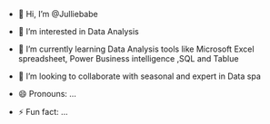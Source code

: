 - 👋 Hi, I’m @Julliebabe
- 👀 I’m interested in Data Analysis
- 🌱 I’m currently learning Data Analysis tools like Microsoft Excel spreadsheet, Power Business intelligence ,SQL and Tablue
- 💞️ I’m looking to collaborate with seasonal and expert in Data spa

- 😄 Pronouns: ...
- ⚡ Fun fact: ...

<!---
Julliebabe/Julliebabe is a ✨ special ✨ repository because its `README.md` (this file) appears on your GitHub profile.
You can click the Preview link to take a look at your changes.
--->
